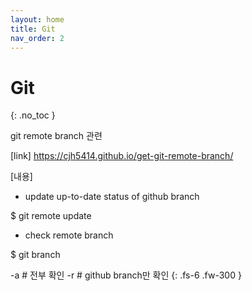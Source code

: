```yaml
---
layout: home
title: Git
nav_order: 2
---
```


# Git
{: .no_toc }

git remote branch 관련

[link] https://cjh5414.github.io/get-git-remote-branch/

[내용]

- update up-to-date status of github branch

$ git remote update

- check remote branch

$ git branch 

\-a # 전부 확인
\-r # github branch만 확인
{: .fs-6 .fw-300 }
